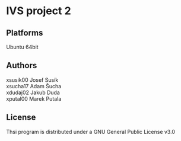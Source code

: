 # IVS project 2
## Platforms
  Ubuntu 64bit
## Authors
  xsusik00 Josef Susík <br />
  xsucha17 Adam Šucha <br />
  xdudaj02 Jakub Duda <br />
  xputal00 Marek Putala <br />
## License
  Thsi program is distributed under a GNU General Public License v3.0
